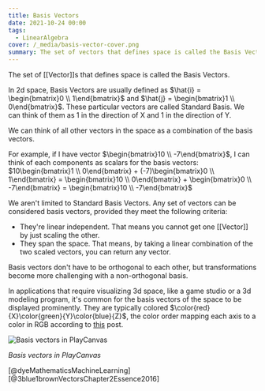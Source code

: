 ```yaml
---
title: Basis Vectors
date: 2021-10-24 00:00
tags:
  - LinearAlgebra
cover: /_media/basis-vector-cover.png
summary: The set of vectors that defines space is called the Basis Vectors.
---
```


The set of [[Vector]]s that defines space is called the Basis Vectors.

In 2d space, Basis Vectors are usually defined as $\hat{i} = \begin{bmatrix}0 \\ 1\end{bmatrix}$ and $\hat{j} = \begin{bmatrix}1 \\ 0\end{bmatrix}$. These particular vectors are called Standard Basis. We can think of them as 1 in the direction of X and 1 in the direction of Y.

We can think of all other vectors in the space as a combination of the basis vectors.

For example, if I have vector $\begin{bmatrix}10 \\ -7\end{bmatrix}$, I can think of each components as scalars for the basis vectors: $10\begin{bmatrix}1 \\ 0\end{bmatrix} + (-7)\begin{bmatrix}0 \\ 1\end{bmatrix} = \begin{bmatrix}10 \\ 0\end{bmatrix} + \begin{bmatrix}0 \\ -7\end{bmatrix} = \begin{bmatrix}10 \\ -7\end{bmatrix}$

We aren't limited to Standard Basis Vectors. Any set of vectors can be considered basis vectors, provided they meet the following criteria:

* They're linear independent. That means you cannot get one [[Vector]] by just scaling the other.
* They span the space. That means, by taking a linear combination of the two scaled vectors, you can return any vector.

Basis vectors don't have to be orthogonal to each other, but transformations become more challenging with a non-orthogonal basis.

In applications that require visualizing 3d space, like a game studio or a 3d modeling program, it's common for the basis vectors of the space to be displayed prominently. They are typically colored $\color{red}{X}\color{green}{Y}\color{blue}{Z}$, the color order mapping each axis to a color in RGB according to [this](https://ux.stackexchange.com/questions/79561/why-are-x-y-and-z-axes-represented-by-red-green-and-blue) post.

![Basis vectors in PlayCanvas](/_media/basis-vector-cover.png)

*Basis vectors in PlayCanvas*

[@dyeMathematicsMachineLearning]
[@3blue1brownVectorsChapter2Essence2016]